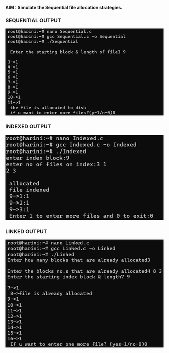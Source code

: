 **AIM : Simulate the Sequential file allocation strategies.**

### SEQUENTIAL OUTPUT

![Sequential output](exp10a.png.png) 

### INDEXED OUTPUT

![Indexed output](exp10b.png.png) 

### LINKED OUTPUT

![Linked output](exp10c.png.png) 
